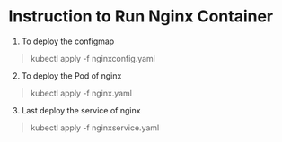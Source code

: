 # Instruction to Run Nginx Container

1. To deploy the configmap
>kubectl apply -f nginxconfig.yaml

2. To deploy the Pod of nginx
>kubectl apply -f nginx.yaml

3. Last deploy the service of nginx
>kubectl apply -f nginxservice.yaml